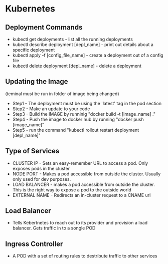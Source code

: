 # Kubernetes

## Deployment Commands

- kubectl get deployments - list all the running deployments
- kubectl describe deployment [depl_name] - print out details about a specific deployment
- kubectl apply -f [config_file_name] - create a deployment out of a config file
- kubectl delete deployment [depl_name] - delete a deployment

## Updating the Image

(teminal must be run in folder of image being changed)

- Step1 - The deployment must be using the 'latest' tag in the pod section
- Step2 - Make an update to your code
- Step3 - Build the IMAGE by runninig "docker build -t [image_name] ."
- Step4 - Push the image to docker hub by running "docker push [image_name]"
- Step5 - run the command "kubectl rollout restart deployment [depl_name]"

## Type of Services

- CLUSTER IP - Sets an easy-remember URL to access a pod. Only exposes pods in the cluster
- NODE PORT - Makes a pod accessible from outside the cluster. Usually only used for dev purposes.
- LOAD BALANCER - makes a pod accessible from outside the cluster. This is the right way to expose a pod to the outside world
- EXTERNAL NAME - Redirects an in-cluster request to a CNAME url

## Load Balancer

- Tells Kebertnetes to reach out to its provider and provision a load balancer. Gets traffic in to a songle POD

## Ingress Controller

- A POD with a set of routing rules to destribute traffic to other services
